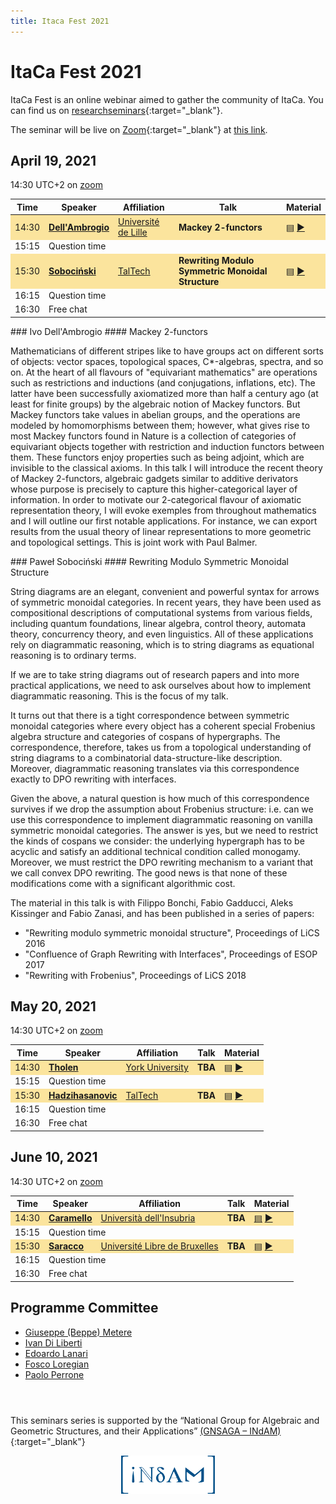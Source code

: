 ```yaml
---
title: Itaca Fest 2021
---
```


# ItaCa Fest 2021

ItaCa Fest is an online webinar aimed to gather the community of ItaCa. You can find us on [researchseminars](https://researchseminars.org/seminar/itaca){:target="_blank"}.

The seminar will be live on [Zoom](https://zoom.us){:target="_blank"} at <a href="https://zoom.us/j/94880770089?pwd=clgxK2VkVEE5Ymw5ME1QWktiWExUZz09">this link</a>.

## April 19, 2021

14:30 UTC+2 on <a href="">zoom</a>

<a name="fest4"></a>
<center>
<table>
  <thead>
    <tr>
      <th>Time</th>
      <th>Speaker</th>
      <th>Affiliation</th>
      <th>Talk</th>
      <th>Material</th>
    </tr>
  </thead>
  <tbody>
    <tr style="background-color:#fbe49d	">
      <td>14:30</td>
      <td><a href="https://math.univ-lille1.fr/~dellambr/" target="_blank"><strong>Dell'Ambrogio</strong></a></td>
      <td><a href="http://math.univ-lille1.fr/d7/" target="_blank">Université de Lille</a></td>
      <td><b>Mackey 2-functors</b></td>
      <td><a href="#ivo-abs">▤</a> <a href="" target="_blank">▶</a></td>
    </tr>
    <tr>
      <td>15:15</td>
      <td colspan="4">Question time </td>
    </tr>
    <tr style="background-color:#fbe49d">
      <td>15:30</td>
      <td><a href="https://www.ioc.ee/~pawel/" target="_blank"><strong>Sobociński</strong></a></td>
      <td><a href="https://www.taltech.ee" target="_blank">TalTech</a></td>
      <td><b>Rewriting Modulo Symmetric Monoidal Structure</b></td>
      <td><a href="#sobocinski-abs">▤</a> <a href="" target="_blank">▶</a></td>
    </tr>
    <tr>
      <td>16:15</td>
      <td colspan="4">Question time </td>
    </tr>
    <tr>
      <td>16:30</td>
      <td colspan="4">Free chat </td>
    </tr>
  </tbody>
</table>
</center>

<div id="ivo-abs"></div>
### Ivo Dell'Ambrogio
#### Mackey 2-functors

Mathematicians of different stripes like to have groups act on different sorts of objects: vector spaces, topological spaces, C*-algebras, spectra, and so on. At the heart of all flavours of "equivariant mathematics" are operations such as restrictions and inductions (and conjugations, inflations, etc). The latter have been successfully axiomatized more than half a century ago (at least for finite groups) by the algebraic notion of Mackey functors. But Mackey functors take values in abelian groups, and the operations are modeled by homomorphisms between them; however, what gives rise to most Mackey functors found in Nature is a collection of categories of equivariant objects together with restriction and induction functors between them. These functors enjoy properties such as being adjoint, which are invisible to the classical axioms. In this talk I will introduce the recent theory of Mackey 2-functors, algebraic gadgets similar to additive derivators whose purpose is precisely to capture this higher-categorical layer of information. In order to motivate our 2-categorical flavour of axiomatic representation theory, I will evoke exemples from throughout mathematics and I will outline our first notable applications. For instance, we can export results from the usual theory of linear representations to more geometric and topological settings. This is joint work with Paul Balmer.

<div id="sobocinski-abs"></div>
### Paweł Sobociński
#### Rewriting Modulo Symmetric Monoidal Structure

String diagrams are an elegant, convenient and powerful syntax for arrows of symmetric monoidal categories. In recent years, they have been used as compositional descriptions of computational systems from various fields, including quantum foundations, linear algebra, control theory, automata theory, concurrency theory, and even linguistics. All of these applications rely on diagrammatic reasoning, which is to string diagrams as equational reasoning is to ordinary terms.

If we are to take string diagrams out of research papers and into more practical applications, we need to ask ourselves about how to implement diagrammatic reasoning. This is the focus of my talk.

It turns out that there is a tight correspondence between symmetric monoidal categories where every object has a coherent special Frobenius algebra structure and categories of cospans of hypergraphs. The correspondence, therefore, takes us from a topological understanding of string diagrams to a combinatorial data-structure-like description. Moreover, diagrammatic reasoning translates via this correspondence exactly to DPO rewriting with interfaces.

Given the above, a natural question is how much of this correspondence survives if we drop the assumption about Frobenius structure: i.e. can we use this correspondence to implement diagrammatic reasoning on vanilla symmetric monoidal categories. The answer is yes, but we need to restrict the kinds of cospans we consider: the underlying hypergraph has to be acyclic and satisfy an additional technical condition called monogamy. Moreover, we must restrict the DPO rewriting mechanism to a variant that we call convex DPO rewriting. The good news is that none of these modifications come with a significant algorithmic cost.

The material in this talk is with Filippo Bonchi, Fabio Gadducci, Aleks Kissinger and Fabio Zanasi, and has been published in a series of papers:
- "Rewriting modulo symmetric monoidal structure", Proceedings of LiCS 2016
- "Confluence of Graph Rewriting with Interfaces", Proceedings of ESOP 2017
- "Rewriting with Frobenius", Proceedings of LiCS 2018



## May 20, 2021

14:30 UTC+2 on <a href="">zoom</a>

<a name="fest4"></a>
<center>
<table>
  <thead>
    <tr>
      <th>Time</th>
      <th>Speaker</th>
      <th>Affiliation</th>
      <th>Talk</th>
      <th>Material</th>
    </tr>
  </thead>
  <tbody>
    <tr style="background-color:#fbe49d	">
      <td>14:30</td>
      <td><a href="http://www.math.yorku.ca/~tholen/" target="_blank"><strong>Tholen</strong></a></td>
      <td><a href="https://www.yorku.ca" target="_blank">York University</a></td>
      <td><b>TBA</b></td>
      <td><a href="">▤</a> <a href="" target="_blank">▶</a></td>
    </tr>
    <tr>
      <td>15:15</td>
      <td colspan="4">Question time </td>
    </tr>
    <tr style="background-color:#fbe49d">
      <td>15:30</td>
      <td><a href="https://ioc.ee/~amar/" target="_blank"><strong>Hadzihasanovic</strong></a></td>
      <td><a href="https://www.taltech.ee" target="_blank">TalTech</a></td>
      <td><b>TBA</b></td>
      <td><a href="">▤</a> <a href="" target="_blank">▶</a></td>
    </tr>
    <tr>
      <td>16:15</td>
      <td colspan="4">Question time </td>
    </tr>
    <tr>
      <td>16:30</td>
      <td colspan="4">Free chat </td>
    </tr>
  </tbody>
</table>
</center>


## June 10, 2021

14:30 UTC+2 on <a href="">zoom</a>

<a name="fest4"></a>
<center>
<table>
  <thead>
    <tr>
      <th>Time</th>
      <th>Speaker</th>
      <th>Affiliation</th>
      <th>Talk</th>
      <th>Material</th>
    </tr>
  </thead>
  <tbody>
    <tr style="background-color:#fbe49d	">
      <td>14:30</td>
      <td><a href="https://www.oliviacaramello.com" target="_blank"><strong>Caramello</strong></a></td>
      <td><a href="http://www4.uninsubria.it/on-line/home/articolo10327.html" target="_blank">Università dell'Insubria</a></td>
      <td><b>TBA</b></td>
      <td><a href="">▤</a> <a href="" target="_blank">▶</a></td>
    </tr>
    <tr>
      <td>15:15</td>
      <td colspan="4">Question time </td>
    </tr>
    <tr style="background-color:#fbe49d">
      <td>15:30</td>
      <td><a href="http://homepages.ulb.ac.be/~psaracco/" target="_blank"><strong>Saracco</strong></a></td>
      <td><a href="https://www.ulb.be" target="_blank">Université Libre de Bruxelles</a></td>
      <td><b>TBA</b></td>
      <td><a href="">▤</a> <a href="" target="_blank">▶</a></td>
    </tr>
    <tr>
      <td>16:15</td>
      <td colspan="4">Question time </td>
    </tr>
    <tr>
      <td>16:30</td>
      <td colspan="4">Free chat </td>
    </tr>
  </tbody>
</table>
</center>



## Programme Committee
- <a href="http://math.unipa.it/metere" target="_blank">Giuseppe (Beppe) Metere</a>
- <a href="http://diliberti.github.io" target="_blank">Ivan Di Liberti</a>
- <a href="https://edolana.github.io" target="_blank">Edoardo Lanari</a>
- <a href="http://tetrapharmakon.github.io" target="_blank">Fosco Loregian</a>
- <a href="http://www.paoloperrone.org" target="_blank">Paolo Perrone</a>
<header></header>

This seminars series is supported by the “National Group for Algebraic and Geometric Structures, and their Applications” [(GNSAGA – INdAM)](https://www.altamatematica.it/gnsaga/){:target="_blank"}

<div style="text-align: center"><img src="../INdAM_logo.svg" style="width: 150px;"></div>